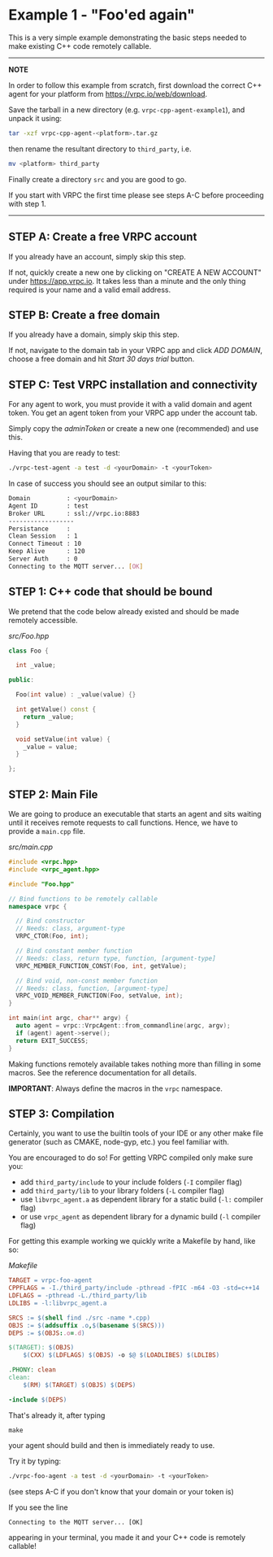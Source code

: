 # Example 1 - "Foo'ed again"

This is a very simple example demonstrating the basic steps needed to
make existing C++ code remotely callable.

---
**NOTE**

In order to follow this example from scratch, first download
the correct C++ agent for your platform from https://vrpc.io/web/download.

Save the tarball in a new directory (e.g.
`vrpc-cpp-agent-example1`), and unpack it using:

```bash
tar -xzf vrpc-cpp-agent-<platform>.tar.gz
```

then rename the resultant directory to `third_party`, i.e.

```bash
mv <platform> third_party
```
Finally create a directory `src` and you are good to go.

If you start with VRPC the first time please see steps A-C before proceeding
with step 1.

---

## STEP A: Create a free VRPC account

If you already have an account, simply skip this step.

If not, quickly create a new one by clicking on "CREATE A NEW ACCOUNT"
under https://app.vrpc.io. It takes less than a minute and the only thing
required is your name and a valid email address.

## STEP B: Create a free domain

If you already have a domain, simply skip this step.

If not, navigate to the domain tab in your VRPC app and click *ADD DOMAIN*,
choose a free domain and hit *Start 30 days trial* button.

## STEP C: Test VRPC installation and connectivity

For any agent to work, you must provide it with a valid domain and agent
token. You get an agent token from your VRPC app under the account tab.

Simply copy the *adminToken* or create a new one (recommended) and use this.

Having that you are ready to test:

```bash
./vrpc-test-agent -a test -d <yourDomain> -t <yourToken>
```

In case of success you should see an output similar to this:

```bash
Domain          : <yourDomain>
Agent ID        : test
Broker URL      : ssl://vrpc.io:8883
------------------
Persistance     :
Clean Session   : 1
Connect Timeout : 10
Keep Alive      : 120
Server Auth     : 0
Connecting to the MQTT server... [OK]
```

## STEP 1: C++ code that should be bound

We pretend that the code below already existed and should be made remotely
accessible.

*src/Foo.hpp*
```cpp
class Foo {

  int _value;

public:

  Foo(int value) : _value(value) {}

  int getValue() const {
    return _value;
  }

  void setValue(int value) {
    _value = value;
  }

};
```

## STEP 2: Main File

We are going to produce an executable that starts an agent and sits waiting
until it receives remote requests to call functions. Hence, we have to provide
a `main.cpp` file.

*src/main.cpp*

```cpp
#include <vrpc.hpp>
#include <vrpc_agent.hpp>

#include "Foo.hpp"

// Bind functions to be remotely callable
namespace vrpc {

  // Bind constructor
  // Needs: class, argument-type
  VRPC_CTOR(Foo, int);

  // Bind constant member function
  // Needs: class, return type, function, [argument-type]
  VRPC_MEMBER_FUNCTION_CONST(Foo, int, getValue);

  // Bind void, non-const member function
  // Needs: class, function, [argument-type]
  VRPC_VOID_MEMBER_FUNCTION(Foo, setValue, int);
}

int main(int argc, char** argv) {
  auto agent = vrpc::VrpcAgent::from_commandline(argc, argv);
  if (agent) agent->serve();
  return EXIT_SUCCESS;
}
```

Making functions remotely available takes nothing more than filling in some
macros. See the reference documentation for all details.

**IMPORTANT**: Always define the macros in the `vrpc` namespace.


## STEP 3: Compilation

Certainly, you want to use the builtin tools of your IDE or any other
make file generator (such as CMAKE, node-gyp, etc.) you feel familiar with.

You are encouraged to do so! For getting VRPC compiled only make sure you:

- add `third_party/include` to your include folders (`-I` compiler flag)
- add `third_party/lib` to your library folders (`-L` compiler flag)
- use `libvrpc_agent.a` as dependent library for a static build (`-l:` compiler flag)
- or use `vrpc_agent` as dependent library for a dynamic build (`-l` compiler flag)

For getting this example working we quickly write a Makefile by hand, like so:

*Makefile*

```Makefile
TARGET = vrpc-foo-agent
CPPFLAGS = -I./third_party/include -pthread -fPIC -m64 -O3 -std=c++14
LDFLAGS = -pthread -L./third_party/lib
LDLIBS = -l:libvrpc_agent.a

SRCS := $(shell find ./src -name *.cpp)
OBJS := $(addsuffix .o,$(basename $(SRCS)))
DEPS := $(OBJS:.o=.d)

$(TARGET): $(OBJS)
	$(CXX) $(LDFLAGS) $(OBJS) -o $@ $(LOADLIBES) $(LDLIBS)

.PHONY: clean
clean:
	$(RM) $(TARGET) $(OBJS) $(DEPS)

-include $(DEPS)
```

That's already it, after typing
```
make
```
your agent should build and then is immediately ready to use.

Try it by typing:

```bash
./vrpc-foo-agent -a test -d <yourDomain> -t <yourToken>
```

(see steps A-C if you don't know that your domain or your token is)

If you see the line
```
Connecting to the MQTT server... [OK]
```

appearing in your terminal, you made it and your C++ code is remotely callable!
